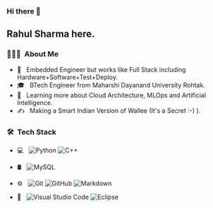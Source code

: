 ### Hi there 👋

<h2> Rahul Sharma here.</h2>

<h3> 👨🏻‍💻 &nbsp;About Me </h3>

- 🤔 &nbsp; Embedded Engineer but works like Full Stack including Hardware+Software+Test+Deploy.
- 🎓 &nbsp; BTech Engineer from Maharshi Dayanand University Rohtak.
- 🌱 &nbsp; Learning more about Cloud Architecture, MLOps and Artificial Intelligence.
- ✍️ &nbsp; Making a Smart Indian Version of Wallee (It's a Secret :-) ).

<h3> 🛠 &nbsp;Tech Stack</h3>

- 💻 &nbsp;
  ![Python](https://img.shields.io/badge/-Python-333333?style=flat&logo=python)
  ![C++](https://img.shields.io/badge/-C++-333333?style=flat&logo=C%2B%2B&logoColor=00599C)
  
- 🛢 &nbsp;
  ![MySQL](https://img.shields.io/badge/-MySQL-333333?style=flat&logo=mysql)
  
- ⚙️ &nbsp;
  ![Git](https://img.shields.io/badge/-Git-333333?style=flat&logo=git)
  ![GitHub](https://img.shields.io/badge/-GitHub-333333?style=flat&logo=github)
  ![Markdown](https://img.shields.io/badge/-Markdown-333333?style=flat&logo=markdown)
  
- 🔧 &nbsp;
  ![Visual Studio Code](https://img.shields.io/badge/-Visual%20Studio%20Code-333333?style=flat&logo=visual-studio-code&logoColor=007ACC)
  ![Eclipse](https://img.shields.io/badge/-Eclipse-333333?style=flat&logo=eclipse-ide&logoColor=2C2255)
  
<br/>
